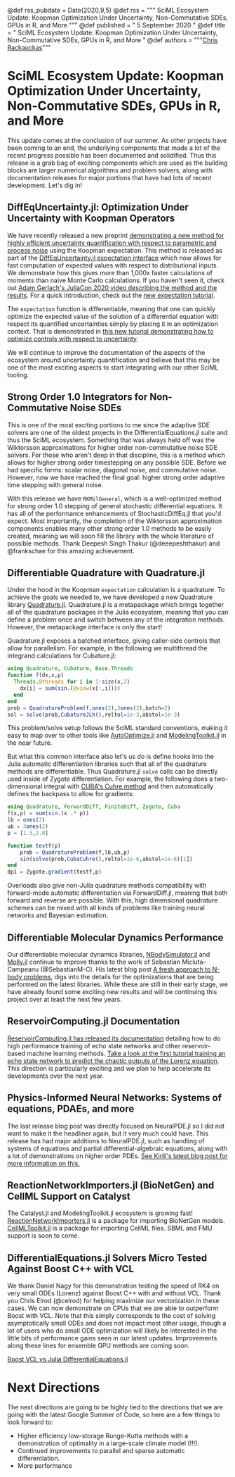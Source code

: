 @def rss_pubdate = Date(2020,9,5)
@def rss = """ SciML Ecosystem Update: Koopman Optimization Under Uncertainty, Non-Commutative SDEs, GPUs in R, and More """
@def published = " 5 September 2020 "
@def title = " SciML Ecosystem Update: Koopman Optimization Under Uncertainty, Non-Commutative SDEs, GPUs in R, and More "
@def authors = """<a href="https://github.com/ChrisRackauckas">Chris Rackauckas</a>"""

# SciML Ecosystem Update: Koopman Optimization Under Uncertainty, Non-Commutative SDEs, GPUs in R, and More

This update comes at the conclusion of our summer. As other projects have been
coming to an end, the underlying components that made a lot of the recent progress
possible has been documented and solidified. Thus this release is a grab bag of
exciting components which are used as the building blocks are larger numerical
algorithms and problem solvers, along with documentation releases for major
portions that have had lots of recent development. Let's dig in!

## DiffEqUncertainty.jl: Optimization Under Uncertainty with Koopman Operators

We have recently released a new preprint [demonstrating a new method for highly efficient
uncertainty quantification with respect to parametric and process noise](https://arxiv.org/abs/2008.08737)
using the Koopman expectation. This method is released as part of the
[DiffEqUncertainty.jl expectation interface](https://github.com/SciML/DiffEqUncertainty.jl)
which now allows for fast computation of expected values with respect to distributional
inputs. We demonstrate how this gives more than 1,000x faster calculations
of moments than naive Monte Carlo calculations. If you haven't seen it, check
out [Adam Gerlach's JuliaCon 2020 video describing the method and the results](https://www.youtube.com/watch?v=gbRG5VHkhsY).
For a quick introduction, check out the [new expectation tutorial](https://tutorials.sciml.ai/html/DiffEqUncertainty/01-expectation_introduction.html).

The `expectation` function is differentiable, meaning that one can quickly
optimize the expected value of the solution of a differential equation with respect
its quantified uncertainties simply by placing it in an optimization context.
That is demonstrated in [this new tutorial demonstrating how to optimize controls
with respect to uncertainty](https://tutorials.sciml.ai/html/DiffEqUncertainty/02-AD_and_optimization.html).

We will continue to improve the documentation of the aspects of the ecosystem
around uncertainty quantification and believe that this may be one of the
most exciting aspects to start integrating with our other SciML tooling.

## Strong Order 1.0 Integrators for Non-Commutative Noise SDEs

This is one of the most exciting portions to me since the adaptive SDE solvers
are one of the oldest projects in the DifferentialEquations.jl suite and thus
the SciML ecosystem. Something that was always held off was the Wiktorsson
approximations for higher order non-commutative noise SDE solvers. For those who
aren't deep in that discipline, this is a method which allows for higher strong
order timestepping on any possible SDE. Before we had specific forms: scalar
noise, diagonal noise, and commutative noise. However, now we have reached the
final goal: higher strong order adaptive time stepping with general noise.

With this release we have `RKMilGeneral`, which is a well-optimized method
for strong order 1.0 stepping of general stochastic differential equations.
It has all of the performance enhancements of StochasticDiffEq.jl that you'd
expect. Most importantly, the completion of the Wiktorsson approximation components
enables many other strong order 1.0 methods to be easily created, meaning we will
soon fill the library with the whole literature of possible methods. Thank
Deepesh Singh Thakur (@deeepeshthakur) and @frankschae for this amazing achievement.

## Differentiable Quadrature with Quadrature.jl

Under the hood in the Koopman `expectation` calculation is a quadrature. To
achieve the goals we needed to, we have developed a new Quadrature library
[Quadrature.jl](https://github.com/SciML/Quadrature.jl). Quadrature.jl is a
metapackage which brings together all of the quadrature packages in the Julia
ecosystem, meaning that you can define a problem once and switch between any
of the integration methods. However, the metapackage interface is only the start!

Quadrature.jl exposes a batched interface, giving caller-side controls that allow
for parallelism. For example, in the following we multithread the integrand
calculations for Cubature.jl:

```julia
using Quadrature, Cubature, Base.Threads
function f(dx,x,p)
  Threads.@threads for i in 1:size(x,2)
    dx[i] = sum(sin.(@view(x[:,i])))
  end
end
prob = QuadratureProblem(f,ones(2),3ones(2),batch=2)
sol = solve(prob,CubatureJLh(),reltol=1e-3,abstol=1e-3)
```

This problem/solve setup follows the SciML standard conventions, making it
easy to map over to other tools like [AutoOptimize.jl](https://github.com/SciML/AutoOptimize.jl)
and [ModelingToolkit.jl](https://github.com/SciML/ModelingToolkit.jl) in the near
future.

But what this common interface also let's us do is define hooks into the Julia
automatic differentiation libraries such that all of the quadrature methods are
differentiable. Thus Quadrature.jl `solve` calls can be directly used inside of
Zygote differentiation. For example, the following does a two-dimensional integral
with [CUBA's Cuhre method](http://www.feynarts.de/cuba/) and then automatically
defines the backpass to allow for gradients:

```julia
using Quadrature, ForwardDiff, FiniteDiff, Zygote, Cuba
f(x,p) = sum(sin.(x .* p))
lb = ones(2)
ub = 3ones(2)
p = [1.5,2.0]

function testf(p)
    prob = QuadratureProblem(f,lb,ub,p)
    sin(solve(prob,CubaCuhre(),reltol=1e-6,abstol=1e-6)[1])
end
dp1 = Zygote.gradient(testf,p)
```

Overloads also give non-Julia quadrature methods compatibility with forward-mode
automatic differentiation via ForwardDiff.jl, meaning that both forward and reverse
are possible. With this, high dimensional quadrature schemes can be mixed with
all kinds of problems like training neural networks and Bayesian estimation.

## Differentiable Molecular Dynamics Performance

Our differentiable molecular dynamics libraries,
[NBodySimulator.jl](https://github.com/SciML/NBodySimulator.jl) and
[Molly.jl](https://github.com/JuliaMolSim/Molly.jl) continue to improve thanks
to the work of Sebastian Micluta-Campeanu (@SebastianM-C). His latest blog post
[A fresh approach to N-body problems](https://nextjournal.com/SebastianM-C/a-fresh-approach-to-n-body-problems?token=2QnKjKYpnF5UYrB6ECZCYn),
digs into the details for the optimizations that are being performed on the latest
libraries. While these are still in their early stage, we have already found some
exciting new results and will be continuing this project over at least the next
few years.

## ReservoirComputing.jl Documentation

[ReservoirComputing.jl has released its documentation](https://reservoir.sciml.ai/dev/)
detailing how to do high performance training of echo state networks and other
reservoir-based machine learning methods. [Take a look at the first tutorial
training an echo state network to predict the chaotic outputs of the Lorenz
equation](https://reservoir.sciml.ai/dev/examples/esn/). This direction is particularly
exciting and we plan to help accelerate its developments over the next year.

## Physics-Informed Neural Networks: Systems of equations, PDAEs, and more

The last release blog post was directly focused on NeuralPDE.jl so I did not
want to make it the headliner again, but it very much could have. This release
has had major additions to NeuralPDE.jl, such as handling of systems of
equations and partial differential-algebraic equations, along with a lot of
demonstrations on higher order PDEs. [See Kirill's latest blog post for more
information on this.](https://nextjournal.com/kirill_zubov/physics-informed-neural-networks-pinns-solver-on-julia-gsoc-2020-final-report)

## ReactionNetworkImporters.jl (BioNetGen) and CellML Support on Catalyst

The Catalyst.jl and ModelingToolkit.jl ecosystem is growing fast!
[ReactionNetworkImporters.jl](https://github.com/isaacsas/ReactionNetworkImporters.jl)
is a package for importing BioNetGen models. [CellMLToolkit.jl](https://github.com/SciML/CellMLToolkit.jl)
is a package for importing CellML files. SBML and FMU support is soon to come.

## DifferentialEquations.jl Solvers Micro Tested Against Boost C++ with VCL

We thank Daniel Nagy for this demonstration testing the speed of RK4 on very small
ODEs (Lorenz) against Boost C++ with and without VCL. Thank you Chris Elrod (@celrod)
for helping maximize our vectorization in these cases. We can now demonstrate
on CPUs that we are able to outperform Boost with VCL. Note that this simply
corresponds to the cost of solving asymptotically small ODEs and does not impact
most other usage, though a lot of users who do small ODE optimization will likely
be interested in the little bits of performance gains seen in our latest updates.
Improvements along these lines for ensemble GPU methods are coming soon.

[Boost VCL vs Julia DifferentialEquations.jl](https://user-images.githubusercontent.com/1814174/91665075-1af3e280-eac1-11ea-8fce-a0f311db05de.png)

# Next Directions

The next directions are going to be highly tied to the directions that
we are going with the latest Google Summer of Code, so here are a few
things to look forward to:

- Higher efficiency low-storage Runge-Kutta methods with a demonstration
  of optimality in a large-scale climate model (!!!).
- Continued improvements to parallel and sparse automatic differentiation.
- More performance
